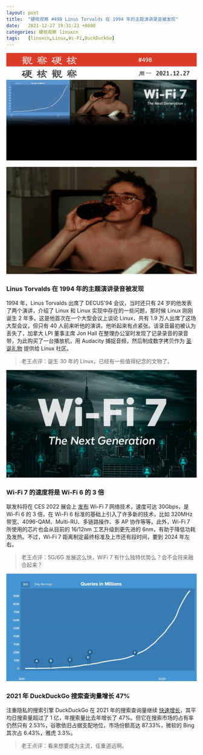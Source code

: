 ```yaml
---
layout: post
title:	"硬核观察 #498 Linus Torvalds 在 1994 年的主题演讲录音被发现"
date:	2021-12-27 19:31:21 +0800 
categories:	硬核观察 linuxcn 
tags:	[linuxcn,Linux,Wi-Fi,DuckDuckGo]
---
```



![](/Asserts/Images/album/202112/27/193017i6flfcrnzml6fcfs.jpg)


![](/Asserts/Images/album/202112/27/193023d488svqsy85eyjbf.jpg)


### Linus Torvalds 在 1994 年的主题演讲录音被发现


1994 年，Linus Torvalds 出席了 DECUS'94 会议，当时还只有 24 岁的他发表了两个演讲，介绍了 Linux 和 Linux 实现中存在的一些问题，那时候 Linux 刚刚诞生 2 年多。这是他首次在一个大型会议上谈论 Linux，共有 1.9 万人出席了这场大型会议，但只有 40 人前来听他的演讲。他听起来有点紧张。该录音最初被认为丢失了，加拿大 LPI 董事主席 Jon Hall 在整理办公室时发现了记录录音的录音带，为此购买了一台播放机，用 Audacity 捕捉音频，然后制成数字拷贝作为 [圣诞礼物](https://archive.org/details/199405-decusnew-orleans) 提供给 Linux 社区。



> 
> 老王点评：诞生 30 年的 Linux，已经有一些值得纪念的文物了。
> 
> 
> 


![](/Asserts/Images/album/202112/27/193034jhhplvwjbichtwhr.jpg)


### Wi-Fi 7 的速度将是 Wi-Fi 6 的 3 倍


联发科将在 CES 2022 展会上 [发布](https://www.digitaltrends.com/computing/wi-fi-7-coming-to-ces-2022-by-mediatek/) Wi-Fi 7 网络技术，速度可达 30Gbps，是 Wi-Fi 6 的 3 倍，在 Wi-Fi 6 标准的基础上引入了许多新的技术，比如 320MHz 带宽、4096-QAM、Multi-RU、多链路操作、多 AP 协作等等。此外，Wi-Fi 7 所使用的芯片也会从目前的 16/12nm 工艺升级到更先进的 6nm，有助于降低功耗及发热。不过，Wi-Fi 7 距离制定最终标准及上市还有段时间，要到 2024 年左右。



> 
> 老王点评：5G/6G 发展这么快，WiFi 7 有什么独特优势么？会不会将来融合起来？
> 
> 
> 


![](/Asserts/Images/album/202112/27/193052rydrm9xr0cf0mrfe.jpg)


### 2021 年 DuckDuckGo 搜索查询量增长 47%


注重隐私的搜索引擎 DuckDuckGo 在 2021 年的搜索查询量继续 [快速增长](https://www.bleepingcomputer.com/news/technology/privacy-focused-search-engine-duckduckgo-grew-by-46-percent-in-2021/)，其平均日搜索量超过了 1 亿，年搜索量比去年增长了 47%。但它在搜索市场的占有率仍然只有 2.53%，谷歌依旧占据支配地位，市场份额高达 87.33%，微软的 Bing 其次占 6.43%，雅虎 3.3%。



> 
> 老王点评：看来想要成为主流，任重道远啊。
> 
> 
>
